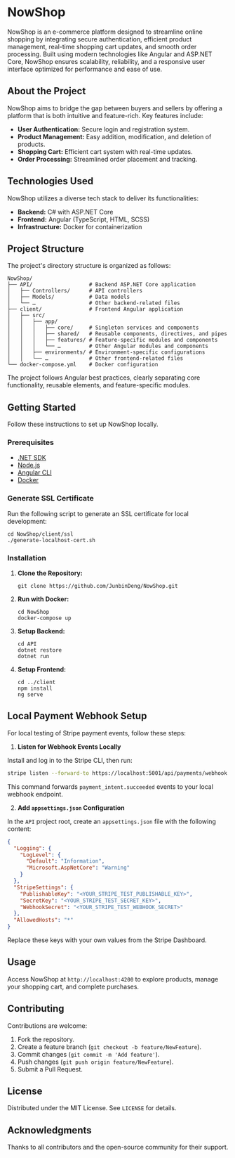 # NowShop

NowShop is an e-commerce platform designed to streamline online shopping by integrating secure authentication, efficient product management, real-time shopping cart updates, and smooth order processing. Built using modern technologies like Angular and ASP.NET Core, NowShop ensures scalability, reliability, and a responsive user interface optimized for performance and ease of use.

## About the Project

NowShop aims to bridge the gap between buyers and sellers by offering a platform that is both intuitive and feature-rich. Key features include:

- **User Authentication:** Secure login and registration system.
- **Product Management:** Easy addition, modification, and deletion of products.
- **Shopping Cart:** Efficient cart system with real-time updates.
- **Order Processing:** Streamlined order placement and tracking.

## Technologies Used

NowShop utilizes a diverse tech stack to deliver its functionalities:

- **Backend:** C# with ASP.NET Core
- **Frontend:** Angular (TypeScript, HTML, SCSS)
- **Infrastructure:** Docker for containerization

## Project Structure

The project's directory structure is organized as follows:

```
NowShop/
├── API/                  # Backend ASP.NET Core application
│   ├── Controllers/      # API controllers
│   ├── Models/           # Data models
│   └── …                 # Other backend-related files
├── client/               # Frontend Angular application
│   ├── src/
│   │   ├── app/
│   │   │   ├── core/     # Singleton services and components
│   │   │   ├── shared/   # Reusable components, directives, and pipes
│   │   │   ├── features/ # Feature-specific modules and components
│   │   │   └── …         # Other Angular modules and components
│   │   ├── environments/ # Environment-specific configurations
│   │   └── …             # Other frontend-related files
└── docker-compose.yml    # Docker configuration
```

The project follows Angular best practices, clearly separating core functionality, reusable elements, and feature-specific modules.

## Getting Started

Follow these instructions to set up NowShop locally.

### Prerequisites

- [.NET SDK](https://dotnet.microsoft.com/download)
- [Node.js](https://nodejs.org)
- [Angular CLI](https://angular.dev/tools/cli)
- [Docker](https://www.docker.com/)

### Generate SSL Certificate

Run the following script to generate an SSL certificate for local development:

```shell
cd NowShop/client/ssl
./generate-localhost-cert.sh
```

### Installation

1. **Clone the Repository:**

   ```
   git clone https://github.com/JunbinDeng/NowShop.git
   ```

2. **Run with Docker:**

   ```
   cd NowShop
   docker-compose up
   ```

3. **Setup Backend:**

   ```
   cd API
   dotnet restore
   dotnet run
   ```

4. **Setup Frontend:**

   ```
   cd ../client
   npm install
   ng serve
   ```

## Local Payment Webhook Setup

For local testing of Stripe payment events, follow these steps:

1. **Listen for Webhook Events Locally**

Install and log in to the Stripe CLI, then run:

```bash
stripe listen --forward-to https://localhost:5001/api/payments/webhook -e payment_intent.succeeded
```

This command forwards `payment_intent.succeeded` events to your local webhook endpoint.

2. **Add `appsettings.json` Configuration**

In the `API` project root, create an `appsettings.json` file with the following content:

```json
{
  "Logging": {
    "LogLevel": {
      "Default": "Information",
      "Microsoft.AspNetCore": "Warning"
    }
  },
  "StripeSettings": {
    "PublishableKey": "<YOUR_STRIPE_TEST_PUBLISHABLE_KEY>",
    "SecretKey": "<YOUR_STRIPE_TEST_SECRET_KEY>",
    "WebhookSecret": "<YOUR_STRIPE_TEST_WEBHOOK_SECRET>"
  },
  "AllowedHosts": "*"
}
```

Replace these keys with your own values from the Stripe Dashboard.

## Usage

Access NowShop at `http://localhost:4200` to explore products, manage your shopping cart, and complete purchases.

## Contributing

Contributions are welcome:

1. Fork the repository.
2. Create a feature branch (`git checkout -b feature/NewFeature`).
3. Commit changes (`git commit -m 'Add feature'`).
4. Push changes (`git push origin feature/NewFeature`).
5. Submit a Pull Request.

## License

Distributed under the MIT License. See `LICENSE` for details.

## Acknowledgments

Thanks to all contributors and the open-source community for their support.
